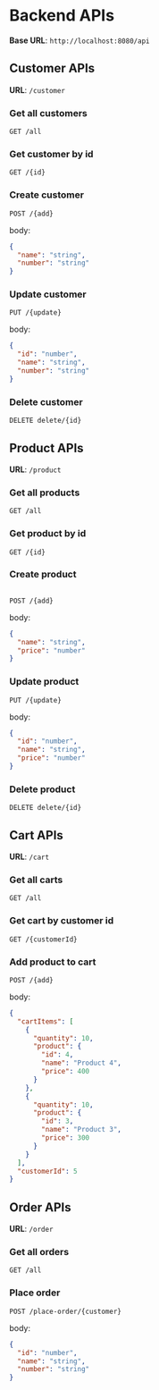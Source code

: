# Backend APIs

**Base URL**: `http://localhost:8080/api`

## Customer APIs

**URL**: `/customer`

### Get all customers

```
GET /all
```

### Get customer by id

```
GET /{id}
```

### Create customer

```
POST /{add}
```

body:

```json
{
  "name": "string",
  "number": "string"
}
```

### Update customer

```
PUT /{update}
```

body:

```json
{
  "id": "number",
  "name": "string",
  "number": "string"
}
```

### Delete customer

```
DELETE delete/{id}
```

## Product APIs

**URL**: `/product`

### Get all products

```
GET /all
```

### Get product by id

```
GET /{id}
```

### Create product

```

POST /{add}
```

body:

```json
{
  "name": "string",
  "price": "number"
}
```

### Update product

```
PUT /{update}
```

body:

```json
{
  "id": "number",
  "name": "string",
  "price": "number"
}
```

### Delete product

```
DELETE delete/{id}
```

## Cart APIs

**URL**: `/cart`

### Get all carts

```
GET /all
```

### Get cart by customer id

```
GET /{customerId}
```

### Add product to cart

```
POST /{add}
```

body:

```json
{
  "cartItems": [
    {
      "quantity": 10,
      "product": {
        "id": 4,
        "name": "Product 4",
        "price": 400
      }
    },
    {
      "quantity": 10,
      "product": {
        "id": 3,
        "name": "Product 3",
        "price": 300
      }
    }
  ],
  "customerId": 5
}
```

## Order APIs

**URL**: `/order`

### Get all orders

```
GET /all
```

### Place order

```
POST /place-order/{customer}
```

body:

```json
{
  "id": "number",
  "name": "string",
  "number": "string"
}
```
